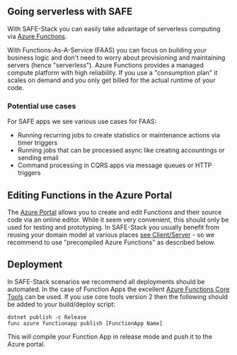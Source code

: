 ## Going serverless with SAFE

With SAFE-Stack you can easily take advantage of serverless computing via [Azure Functions](https://azure.microsoft.com/en-us/services/functions/).

With Functions-As-A-Service (FAAS) you can focus on building your business logic and don't need to worry about provisioning and maintaining servers (hence "serverless"). Azure Functions provides a managed compute platform with high reliability. If you use a "consumption plan" it scales on demand and you only get billed for the actual runtime of your code.

### Potential use cases

For SAFE apps we see various use cases for FAAS:

* Running recurring jobs to create statistics or maintenance actions via timer triggers
* Running jobs that can be processed async like creating accountings or sending email 
* Command processing in CQRS apps via message queues or HTTP triggers


## Editing Functions in the Azure Portal

The [Azure Portal](https://portal.azure.com) allows you to create and edit Functions and their source code via an online editor. While it seem very convenient, this should only be used for testing and prototyping. In SAFE-Stack you usually benefit from reusing your domain model at various places [see Client/Server](feature-clientserver.md) - so we recommend to use "precompiled Azure Functions" as described below.

## Deployment

In SAFE-Stack scenarios we recommend all deployments should be automated. In the case of Function Apps the excellent [Azure Functions Core Tools](https://github.com/Azure/azure-functions-core-tools) can be used. If you use core tools version 2 then the following should be added to your build/deploy script:

    dotnet publish -c Release
    func azure functionapp publish [FunctionApp Name]

This will compile your Function App in release mode and push it to the Azure portal.